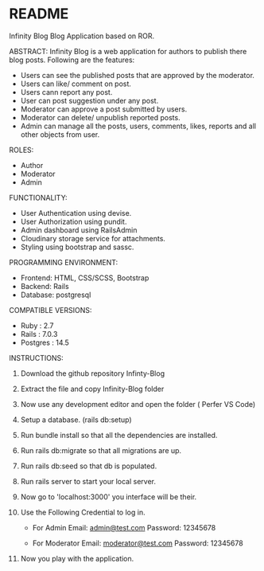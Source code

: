 # README
Infinity Blog
Blog Application based on ROR.

ABSTRACT:
Infinity Blog is a web application for authors to publish there blog posts. Following are the features:

* Users can see the published posts that are approved by the moderator.
* Users can like/ comment on post.
* Users cann report any post.
* User can post suggestion under any post.
* Moderator can approve a post submitted by users.
* Moderator can delete/ unpublish reported posts.
* Admin can manage all the posts, users, comments, likes, reports and all other objects from user.

ROLES:
* Author
* Moderator
* Admin

FUNCTIONALITY:
* User Authentication using devise.
* User Authorization using pundit.
* Admin dashboard using RailsAdmin
* Cloudinary storage service for attachments.
* Styling using bootstrap and sassc.

PROGRAMMING ENVIRONMENT:
* Frontend: HTML, CSS/SCSS, Bootstrap
* Backend: Rails
* Database: postgresql

COMPATIBLE VERSIONS:
* Ruby : 2.7
* Rails : 7.0.3
* Postgres : 14.5

INSTRUCTIONS:
1. Download the github repository Infinty-Blog
2. Extract the file and copy Infinity-Blog folder
3. Now use any development editor and open the folder ( Perfer VS Code)
4. Setup a database. (rails db:setup)
5. Run bundle install so that all the dependencies are installed.
6. Run rails db:migrate so that all migrations are up.
7. Run rails db:seed so that db is populated.
7. Run rails server to start your local server.
8. Now go to 'localhost:3000' you interface will be their.
9. Use the Following Credential to log in.
    * For Admin
      Email: admin@test.com
      Password: 12345678

    * For Moderator
      Email: moderator@test.com
      Password: 12345678

10. Now you play with the application.
